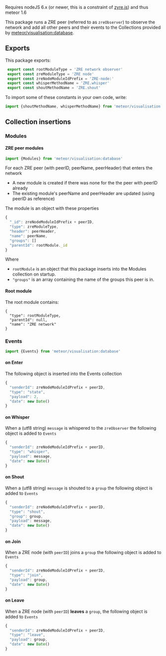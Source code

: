 Requires nodeJS 6.x (or newer, this is a constraint of [zyre.js](https://github.com/interpretor/zyre.js)) and thus meteor 1.6

This package runs a ZRE peer (referred to as `zreObserver`) to observe the network and add all other peers and their events to the Collections provided by [meteor/visualisation:database](https://github.com/Quite-nice/Visualisation/tree/develop/Web%20application/packages/database).

## Exports

This package exports:

```javascript
 export const rootModuleType = 'ZRE network observer'
 export const zreModuleType = 'ZRE node'
 export const zreNodeModuleIdPrefix = 'ZRE-node:'
 export const whisperMethodName = 'ZRE.whisper'
 export const shoutMethodName = 'ZRE.shout'
```

To import some of these constants in your own code, write:

```javascript
import {shoutMethodName, whisperMethodName} from 'meteor/visualisation:zre'
```

## Collection insertions

### Modules

#### ZRE peer modules

```javascript
import {Modules} from 'meteor/visualisation:database'
```

For each ZRE peer (with peerID, peerName, peerHeader) that enters the network

- A new module is created if there was none for the the peer with peerID already
- The existing module's peerName and peerHeader are updated (using peerID as reference)

The module is an object with these properties

```javascript
{
  "_id": zreNodeModuleIdPrefix + peerID,
  "type": zreModuleType,
  "header": peerHeader,
  "name": peerName,
  "groups": []
  "parentId": rootModule._id
}
```

Where 

- `rootModule` is an object that this package inserts into the Modules collection on startup.
- `"groups"` is an array containing the name of the groups this peer is in.

#### Root module

The root module contains:

```
{
  "type": rootModuleType,
  "parentId": null,
  "name": "ZRE network"
}
```

### Events

```javascript
import {Events} from 'meteor/visualisation:database'
```

#### on Enter

The following object is inserted into the Events collection

```javascript
{
  "senderId": zreNodeModuleIdPrefix + peerID,
  "type": "state",
  "payload": 2,
  "date": new Date()
}
```

#### on Whisper

When a (utf8 string) `message` is whispered to the `zreObserver` the following object is added to `Events`

```javascript
{
  "senderId": zreNodeModuleIdPrefix + peerID,
  "type": "whisper",
  "payload": message,
  "date": new Date()
}
```

#### on Shout

When a (utf8 string) `message` is shouted to a `group` the following object is added to `Events`

```javascript
{
  "senderId": zreNodeModuleIdPrefix + peerID,
  "type": "shout",
  "group": group,
  "payload": message,
  "date": new Date()
}
```

#### on Join

When a ZRE node (with `peerID`) joins a `group` the following object is added to `Events`

```javascript
{
  "senderId": zreNodeModuleIdPrefix + peerID,
  "type": "join",
  "payload": group,
  "date": new Date()
}
```

#### on Leave

When a ZRE node (with `peerID`) **leaves** a `group`, the following object is added to `Events`

```javascript
{
  "senderId": zreNodeModuleIdPrefix + peerID,
  "type": "leave",
  "payload": group,
  "date": new Date()
}
```

#### 